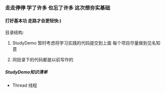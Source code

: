 ### 走走停停 学了许多 也忘了许多 这次想夯实基础 
#### 打好基本功 走路才会更轻快:)


目录结构:

1.  StudyDemo 暂时考虑将学习实践的代码提交到上面 每个项目尽量做到见名知意

2. 同目录下的代码都是以前写作的

##### StudyDemo知识清单
* Thread 线程
